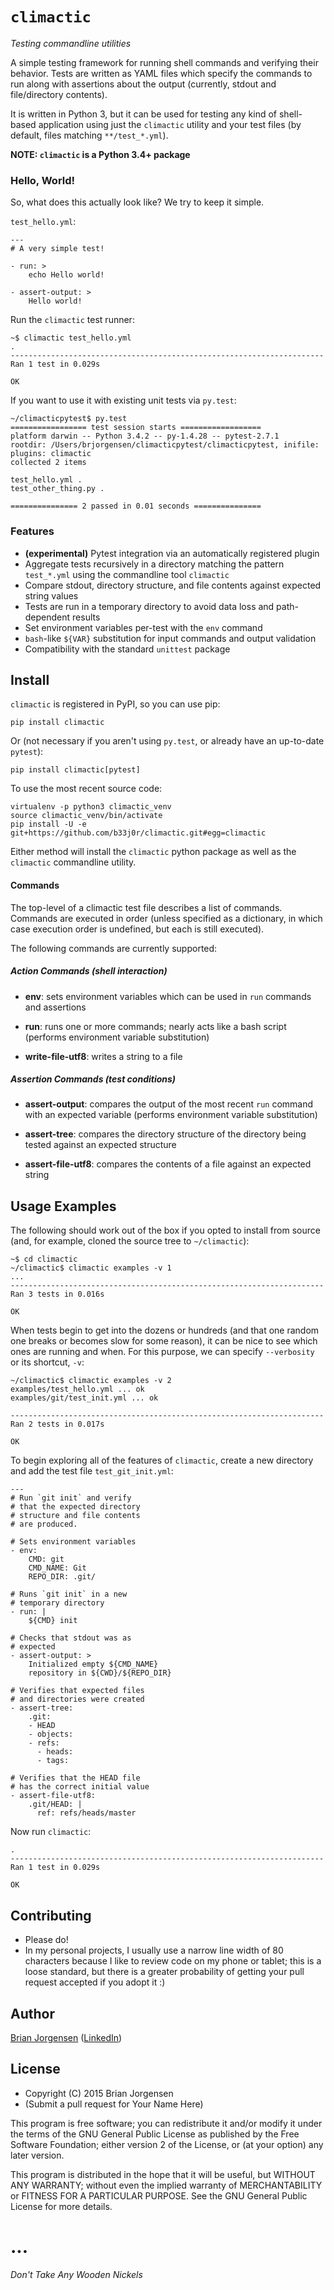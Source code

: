 # ``climactic``

*Testing commandline utilities*

A simple testing framework for running
shell commands and verifying their behavior. Tests are
written as YAML files which specify the commands to run
along with assertions about the output (currently, stdout
and file/directory contents).

It is written in Python 3, but it can be used for testing
any kind of shell-based application using just the
`climactic` utility and your test files (by default,
files matching `**/test_*.yml`).


**NOTE: ``climactic`` is a Python 3.4+ package**


### Hello, World!

So, what does this actually look like? We try to keep it simple.

``test_hello.yml``:

    ---
    # A very simple test!
    
    - run: >
        echo Hello world!
    
    - assert-output: >
        Hello world!

Run the `climactic` test runner:

    ~$ climactic test_hello.yml
    .
    ----------------------------------------------------------------------
    Ran 1 test in 0.029s
    
    OK

If you want to use it with existing unit tests via `py.test`:

    ~/climacticpytest$ py.test
    ================= test session starts ==================
    platform darwin -- Python 3.4.2 -- py-1.4.28 -- pytest-2.7.1
    rootdir: /Users/brjorgensen/climacticpytest/climacticpytest, inifile:
    plugins: climactic
    collected 2 items
    
    test_hello.yml .
    test_other_thing.py .
    
    =============== 2 passed in 0.01 seconds ===============

### Features
- **(experimental)** Pytest integration via an automatically registered plugin
- Aggregate tests recursively in a directory matching the
  pattern ``test_*.yml`` using the commandline tool
  ``climactic``
- Compare stdout, directory structure, and file contents
  against expected string values
- Tests are run in a temporary directory to avoid data loss
  and path-dependent results
- Set environment variables per-test with the ``env``
  command
- ``bash``-like ``${VAR}`` substitution for input commands
  and output validation
- Compatibility with the standard ``unittest`` package


## Install

``climactic`` is registered in PyPI, so you can use pip:

    pip install climactic

Or (not necessary if you aren't using `py.test`, or already
have an up-to-date `pytest`):

    pip install climactic[pytest]

To use the most recent source code:

    virtualenv -p python3 climactic_venv
    source climactic_venv/bin/activate
    pip install -U -e git+https://github.com/b33j0r/climactic.git#egg=climactic

Either method will install the ``climactic`` python package
as well as the ``climactic`` commandline utility.


#### Commands

The top-level of a climactic test file describes a list of
commands. Commands are executed in order (unless specified as a
dictionary, in which case execution order is undefined, but
each is still executed).

The following commands are currently supported:

##### Action Commands (shell interaction)

- **env**:
  sets environment variables which can be used in ``run``
  commands and assertions
  
- **run**:
  runs one or more commands; nearly acts like a bash script
  (performs environment variable substitution)

- **write-file-utf8**:
  writes a string to a file

##### Assertion Commands (test conditions)

- **assert-output**:
  compares the output of the most recent ``run`` command
  with an expected variable (performs environment variable
  substitution)

- **assert-tree**:
  compares the directory structure of the directory being
  tested against an expected structure

- **assert-file-utf8**:
  compares the contents of a file against an expected
  string


## Usage Examples

The following should work out of the box if you opted to
install from source (and, for example, cloned the source tree
to ``~/climactic``):

    ~$ cd climactic
    ~/climactic$ climactic examples -v 1
    ...
    ----------------------------------------------------------------------
    Ran 3 tests in 0.016s

    OK

When tests begin to get into the dozens or hundreds (and that
one random one breaks or becomes slow for some reason), it can
be nice to see which ones are running and when. For this purpose,
we can specify ``--verbosity`` or its shortcut, ``-v``:

    ~/climactic$ climactic examples -v 2
    examples/test_hello.yml ... ok
    examples/git/test_init.yml ... ok
    
    ----------------------------------------------------------------------
    Ran 2 tests in 0.017s

    OK


To begin exploring all of the features of ``climactic``,
create a new directory and add the test file
``test_git_init.yml``:

    ---
    # Run `git init` and verify
    # that the expected directory
    # structure and file contents
    # are produced.
    
    # Sets environment variables
    - env:
        CMD: git
        CMD_NAME: Git
        REPO_DIR: .git/
    
    # Runs `git init` in a new
    # temporary directory
    - run: |
        ${CMD} init
    
    # Checks that stdout was as
    # expected
    - assert-output: >
        Initialized empty ${CMD_NAME}
        repository in ${CWD}/${REPO_DIR}
    
    # Verifies that expected files
    # and directories were created
    - assert-tree:
        .git:
        - HEAD
        - objects:
        - refs:
          - heads:
          - tags:
    
    # Verifies that the HEAD file
    # has the correct initial value
    - assert-file-utf8:
        .git/HEAD: |
          ref: refs/heads/master


Now run ``climactic``:

    .
    ----------------------------------------------------------------------
    Ran 1 test in 0.029s
    
    OK


## Contributing

 * Please do!
 * In my personal projects, I usually use a narrow line width of
 80 characters because I like to review code on my phone or tablet;
 this is a loose standard, but there is a greater probability of
 getting your pull request accepted if you adopt it :)


## Author

[Brian Jorgensen](brian.jorgensen+climactic@gmail.com)
([LinkedIn](https://www.linkedin.com/in/briangregoryjorgensen))


## License

- Copyright (C) 2015  Brian Jorgensen
- (Submit a pull request for Your Name Here)

This program is free software; you can redistribute it and/or
modify it under the terms of the GNU General Public License
as published by the Free Software Foundation; either version 2
of the License, or (at your option) any later version.

This program is distributed in the hope that it will be useful,
but WITHOUT ANY WARRANTY; without even the implied warranty of
MERCHANTABILITY or FITNESS FOR A PARTICULAR PURPOSE.  See the
GNU General Public License for more details.

# ...

*Don't Take Any Wooden Nickels*
